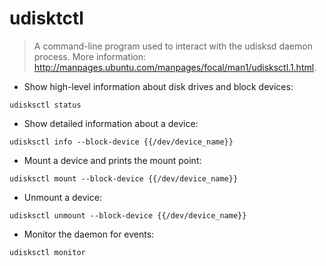 # udisktctl

> A command-line program used to interact with the udisksd daemon process.
> More information: <http://manpages.ubuntu.com/manpages/focal/man1/udisksctl.1.html>.

- Show high-level information about disk drives and block devices:

`udisksctl status`

- Show detailed information about a device:

`udisksctl info --block-device {{/dev/device_name}}`

- Mount a device and prints the mount point:

`udisksctl mount --block-device {{/dev/device_name}}`

- Unmount a device:

`udisksctl unmount --block-device {{/dev/device_name}}`

- Monitor the daemon for events:

`udisksctl monitor`
